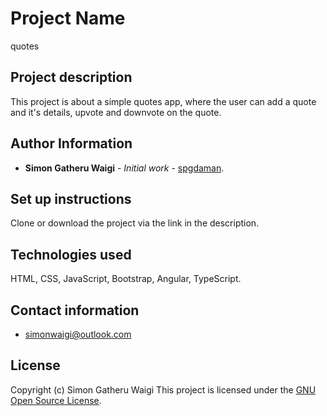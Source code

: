 # Project Name

quotes  

## Project description

This project is about a simple quotes app, where the user can add a quote and it's details, upvote and downvote on the quote.

## Author Information

-   **Simon Gatheru Waigi** - _Initial work_ - [spgdaman](https://github.com/spgdaman).

## Set up instructions

Clone or download the project via the link in the description.

## Technologies used

HTML, CSS, JavaScript, Bootstrap, Angular, TypeScript.

## Contact information

-   simonwaigi@outlook.com

## License

Copyright (c) Simon Gatheru Waigi
This project is licensed under the [GNU Open Source License](LICENSE).
